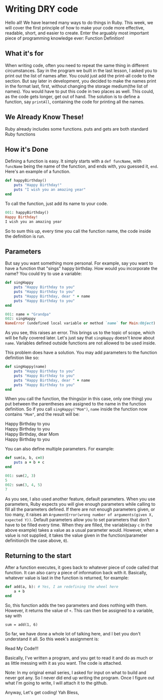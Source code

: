 # Writing DRY code
Hello all!
We have learned many ways to do things in Ruby. This week, we will cover the first principle of how to make your code more effective, readable, short, and easier to create. Enter the arguably most important piece of programming knowledge ever: Function Definition!

## What it's for
When writing code, often you need to repeat the same thing in different circumstances. Say in the program we built in the last lesson, I asked you to print out the list of names after. You could just add the print-all code to the section. But say later in development, you decided to make the names print in the format last, first, without changing the storage medium(the list of names). You would have to put this code in two places as well. This could, as the code gets longer,  get out of hand. The solution is to define a function, say `printAll`, containing the code for printing all the names.

## We Already Know These!
Ruby already includes some functions. puts and gets are both standard Ruby functions

## How it's Done
Defining a function is easy. It simply starts with a `def funcName`, with `funcName` being the name of the function, and ends with, you guessed it, `end`. Here's an example of a function.

```ruby
def happyBirthday()
    puts "Happy Birthday!"
    puts "I wish you an amazing year"
end
```

To call the function, just add its name to your code.

```ruby
001: happyBirthday()
Happy Birthday!
I wish you an amazing year
```

So to sum this up, every time you call the function name, the code inside the definition is run.

## Parameters
But say you want something more personal. For example, say you want to have a function that "sings" happy birthday. How would you incorporate the name? You could try to use a variable:

```ruby
def singHappy
    puts "Happy Birthday to you"
    puts "Happy Birthday to you"
    puts "Happy Birthday, dear " + name
    puts "Happy Birthday to you"
end
```

```ruby
001: name = "Grandpa"
002: singHappy
NameError (undefined local variable or method `name` for Main:Object)
```

As you see, this raises an error. This brings us to the topic of scope, which will  be fully covered later. Let's just say that `singHappy` doesn't know about `name`. Variables defined outside functions are not allowed to be used inside.

This problem does have a solution. You may add parameters to the function definition like so:

```ruby
def singHappy(name)
    puts "Happy Birthday to you"
    puts "Happy Birthday to you"
    puts "Happy Birthday, dear " + name
    puts "Happy Birthday to you"
end
```

When you call the function, the things(or in this case, only one thing) you put between the parentheses are assigned to the name in the function definition. So if you call `singHappy("Mom")`, `name` inside the function now contains `"Mom"`, and the result will be:

Happy Birthday to you  
Happy Birthday to you  
Happy Birthday, dear Mom  
Happy Birthday to you

You can also define multiple parameters. For example:

```ruby
def sum(a, b, c=0)
    puts a + b + c
end
```

```ruby
001: sum(2, 3)
5
002: sum(3, 4, 5)
7
```

As you see, I also used another feature, default parameters. When you use parameters, Ruby expects you will give enough parameters while calling to fill all the parameters defined. If there are not enough parameters given, or too many, it raises an `ArgumentError(wrong number of arguments(given X, expected Y))`. Default parameters allow you to set parameters that don't have to be filled every time. When they are filled, the variable(say `c` in the above example) takes a value as a usual parameter would. However, when a value is not supplied, it takes the value given in the function/parameter definition(In the case above, `0`).

## Returning to the start
After a function executes, it goes back to whatever piece of code called that function. It can also carry a piece of information back with it. Basically, whatever value is last in the function is returned, for example:

```ruby
def add(a, b): # Yes, I am redefining the wheel here
    a + b
end
```

So, this function adds the two parameters and does nothing with them. However, it returns the value of `+`. This can then be assigned to a variable, say with

`sum = add(1, 6)`

So far, we have done a whole lot of talking here, and I bet you don't understand it all. So this week's assignment is:

Read My Code!!!

Basically, I've written a  program, and you get to read it and do as much or as little messing with it as you want. The code is attached. 

Note: In my original email series, I asked for input on what to build and never got any. So I never did end up writing the program. Once I figure out what I'm going to write, I will attach it to the github.

Anyway, Let's get coding! Yah Bless,